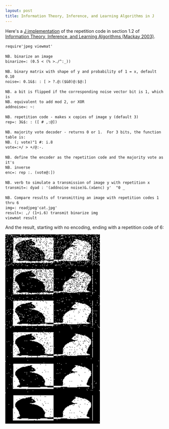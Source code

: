 ```yaml
---
layout: post
title: Information Theory, Inference, and Learning Algorithms in J
---
```


Here's a [J implementation](https://github.com/reckbo/Mackay03) of the
repetition code in section 1.2 of 
[Information Theory, Inference, and Learning Algorithms (Mackay 2003)](http://www.inference.phy.cam.ac.uk/mackay/itila/).




    require'jpeg viewmat'

    NB. binarize an image
    binarize=: (0.5 < (% >./^:_)) 

    NB. binary matrix with shape of y and probability of 1 = x, default 0.10
    noise=: 0.1&$: : [ > ?.@:($&0)@:$@:]

    NB. a bit is flipped if the corresponding noise vector bit is 1, which is
    NB. equivalent to add mod 2, or XOR 
    addnoise=: ~:  

    NB. repetition code - makes x copies of image y (default 3)
    rep=: 3&$: : ([ # ,:@])  

    NB. majority vote decoder - returns 0 or 1.  For 3 bits, the function table is:
    NB. (; vote)"1 #: i.8
    vote=:+/ > +/@:-.  

    NB. define the encoder as the repetition code and the majority vote as it's
    NB. inverse
    enc=: rep :. (vote@:])

    NB. verb to simulate a transmission of image y with repetition x
    transmit=: dyad : '(addnoise noise)&.(x&enc) y'  "0 _

    NB. Compare results of transmitting an image with repetition codes 1 thru 6
    img=: readjpeg'cat.jpg'
    result=: ,/ (1+i.6) transmit binarize img
    viewmat result

And the result, starting with no encoding, ending with a repetition code of 6:

<img src="https://raw.githubusercontent.com/reckbo/Mackay03/master/cat_decoded.png" height="600" width="300"/>
